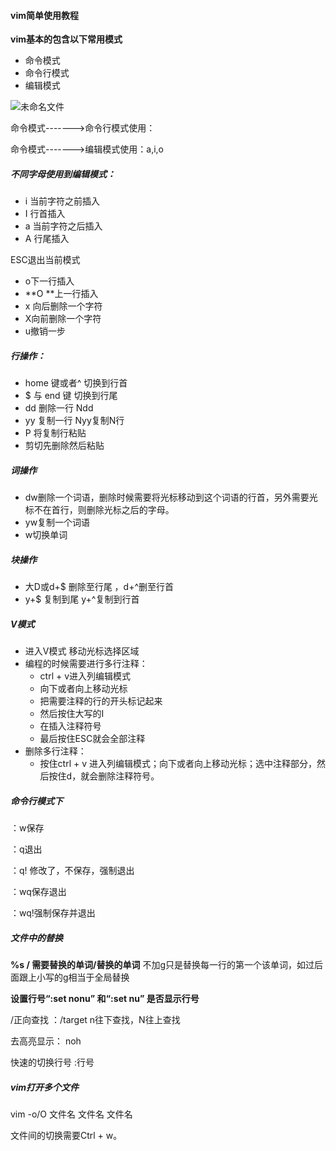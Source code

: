 #### vim简单使用教程

**vim基本的包含以下常用模式**

* 命令模式
* 命令行模式
* 编辑模式



![未命名文件](E:\Markdown\vim\未命名文件.png)

命令模式------->命令行模式使用：

命令模式------->编辑模式使用：a,i,o

##### 不同字母使用到编辑模式：

* i 当前字符之前插入
* I 行首插入
* a 当前字符之后插入
* A 行尾插入

ESC退出当前模式

* o下一行插入
* **O **上一行插入
* x 向后删除一个字符
* X向前删除一个字符
* u撤销一步

#####  行操作：

* home 键或者^ 切换到行首
* $  与  end 键   切换到行尾
* dd 删除一行 Ndd
* yy 复制一行  Nyy复制N行
* P 将复制行粘贴 
* 剪切先删除然后粘贴

##### 词操作

* dw删除一个词语，删除时候需要将光标移动到这个词语的行首，另外需要光标不在首行，则删除光标之后的字母。
* yw复制一个词语
* w切换单词

##### 块操作

* 大D或d+$ 删除至行尾 ，d+^删至行首
* y+$ 复制到尾 y+^复制到行首

##### V模式

* 进入V模式 移动光标选择区域
* 编程的时候需要进行多行注释：
  * ctrl + v进入列编辑模式
  * 向下或者向上移动光标
  * 把需要注释的行的开头标记起来
  * 然后按住大写的I
  * 在插入注释符号
  * 最后按住ESC就会全部注释
* 删除多行注释：
  * 按住ctrl + v 进入列编辑模式；向下或者向上移动光标；选中注释部分，然后按住d，就会删除注释符号。

##### 命令行模式下

：w保存

：q退出

：q! 修改了，不保存，强制退出

：wq保存退出

：wq!强制保存并退出

##### 文件中的替换

**%s  / 需要替换的单词/替换的单词**     不加g只是替换每一行的第一个该单词，如过后面跟上小写的g相当于全局替换

**设置行号“:set nonu” 和“:set nu” 是否显示行号**

/正向查找   ：/target      n往下查找，N往上查找

去高亮显示： noh 

快速的切换行号 :行号



##### vim打开多个文件

vim -o/O 文件名 文件名 文件名

文件间的切换需要Ctrl + w。

